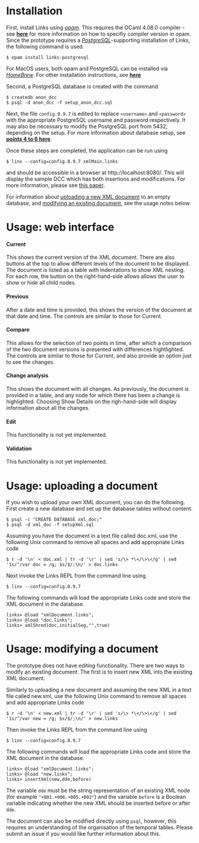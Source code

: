 # Installation

First, install Links using *[opam](https://opam.ocaml.org)*. This requires the OCaml 4.08.0 compiler - see **[here](https://opam.ocaml.org/doc/Usage.html#opam-switch)** for more information on how to specifiy compiler version in opam.
Since the prototype requires a *[PostgreSQL](https://www.postgresql.org)*-supporting installation of Links, the following command is used.
```
$ opam install links-postgresql
```
For MacOS users, both opam and PostgreSQL can be installed via *[HomeBrew](https://brew.sh)*. For other installation instructions, see **[here](https://github.com/links-lang/links/blob/master/INSTALL.md)**

Second, a PostgreSQL database is created with the command
```
$ createdb anon_dcc 
$ psql -d anon_dcc -f setup_anon_dcc.sql 
```
Next, the file `config.0.9.7` is edited to replace `<username>` and `<password>` with the appropriate PostgreSQL username and password respectively. It may also be necessary to modify the PostgreSQL port from 5432, depending on the setup.
For more information about database setup, see **[points 4 to 6 here](https://github.com/links-lang/links/wiki/Database-setup)**.

Once these steps are completed, the application can be run using
```
$ linx --config=config.0.9.7 xmlMain.links
```
and should be accessible in a browser at http://localhost:8080/. This will display the sample DCC which has both insertions and modifications. For more information, please see [this paper](https://www.imeko.org/publications/tc6-2022/IMEKO-TC6-2022-024.pdf).

For information about [uploading a new XML document](https://github.com/vcgalpin/xml-dcc/edit/main/src/INSTALL.md#usage-uploading-a-document) to an empty database, and [modifying an existing document](https://github.com/vcgalpin/xml-dcc/edit/main/src/INSTALL.md#usage-uploading-a-document), see the usage notes below.

# Usage: web interface

#### Current

This shows the current version of the XML document. There are also buttons at the top to allow different levels of the document to be displayed. The document is listed as a table with indentations to show XML nesting. For each row, the button on the right-hand-side allows allows the user to show or hide all child nodes.

#### Previous

After a date and time is provided, this shows the version of the document at that date and time. The controls are similar to those for Current.

#### Compare

This allows for the selection of two points in time, after which a comparison of the two document versions is presented with differences hightlighted. The controls are similar to those for Current, and also provide an option just to see the changes.

#### Change analysis

This shows the document with all changes. As previously, the document is provided in a table, and any node for which there has been a change is highlighted. Choosing Show Details on the righ-hand-side will display information about all the changes.

#### Edit

This functionality is not yet implemented.

#### Validation

This functionality is not yet implemented.



# Usage: uploading a document

If you wish to upload your own XML document, you can do the following. First create a new database and set up the database tables without content.
```
$ psql -c "CREATE DATABASE xml_doc;" 
$ psql -d xml_doc -f setupXml.sql 
```
Assuming you have the document in a text file called doc.xml, use the following Unix command to remove all spaces and add appropriate Links code
```
$ r -d '\n' < doc.xml | tr -d '\r' | sed 's/\> *\</\>\</g' | sed '1s/^/var doc = /g; $s/$/;\n/' > doc.links
```
Next invoke the Links REPL from the command line using
```
$ linx --config=config.0.9.7
```
The following commands will load the appropriate Links code and store the XML document in the database.
```
links> @load "xmlDocument.links";
links> @load "doc.links";
links> xmlShred(doc,initialSeg,"",true)
```

# Usage: modifying a document

The prototype does not have editing functionality. There are two ways to modify an existing document. The first is to insert new XML into the existing XML document.

Similarly to uploading a new document and assuming the new XML in a text file called new.xml, use the following Unix command to remove all spaces and add appropriate Links code
```
$ r -d '\n' < new.xml | tr -d '\r' | sed 's/\> *\</\>\</g' | sed '1s/^/var new = /g; $s/$/;\n/' > new.links
```
Then invoke the Links REPL from the command line using
```
$ linx --config=config.0.9.7
```
The following commands will load the appropriate Links code and store the XML document in the database.
```
links> @load "xmlDocument.links";
links> @load "new.links";
links> insertXml(new,dde,before)
```
The variable `dde` must be the string representation of an existing XML node (for example `"+001.+006.+005.+002"`) and the variable `before` is a Boolean variable indicating whether the new XML should be inserted before or after `dde`.

The document can also be modified directly using `psql`, however, this requires an understanding of the organisation of the temporal tables. Please submit an issue if you would like further information about this.

